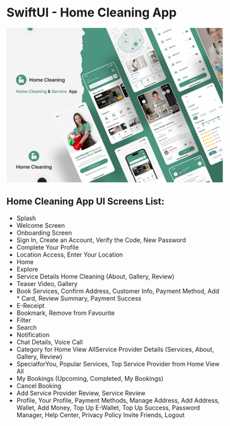 # SwiftUI - Home Cleaning App

[![Product Name Screen Shot][product-screenshot]](https://www.insightlancer.com/figma-ui-kits/home-service-app-ui-kit/)

## Home Cleaning App UI Screens List:

* Splash
* Welcome Screen
* Onboarding Screen
* Sign In, Create an Account, Verify the Code, New Password
* Complete Your Profile
* Location Access, Enter Your Location
* Home
* Explore
* Service Details Home Cleaning (About, Gallery, Review)
* Teaser Video, Gallery
* Book Services, Confirm Address, Customer Info, Payment Method, Add * Card, Review Summary, Payment Success
* E-Receipt
* Bookmark, Remove from Favourite
* Filter
* Search
* Notification
* Chat Details, Voice Call
* Category for Home View AllService Provider Details (Services, About, Gallery, Review)
* SpecialforYou, Popular Services, Top Service Provider from Home View All
* My Bookings (Upcoming, Completed, My Bookings)
* Cancel Booking
* Add Service Provider Review, Service Review
* Profile, Your Profile, Payment Methods, Manage Address, Add Address, Wallet, Add Money, Top Up E-Wallet, Top Up Success, Password Manager, Help Center, Privacy Policy Invite Friends, Logout

<!-- MARKDOWN LINKS & IMAGES -->
[product-screenshot]: ./Images/screenshot.png
